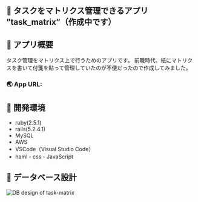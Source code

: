 ## :page_facing_up: タスクをマトリクス管理できるアプリ ”task_matrix”（作成中です）

## :page_facing_up: アプリ概要
  タスク管理をマトリクス上で行うためのアプリです。
  前職時代、紙にマトリクスを書いて付箋を貼って管理していたのが不便だったので作成してみました。

  ### :earth_asia: App URL:

## :page_facing_up: 開発環境
- ruby(2.5.1)
- rails(5.2.4.1)
- MySQL
- AWS
- VSCode（Visual Studio Code）
- haml・css・JavaScript

## :page_facing_up: データベース設計
![DB design of  _task-matrix_](https://user-images.githubusercontent.com/48851734/75438645-a9b16680-599b-11ea-9b3b-da109ffbe486.jpeg)